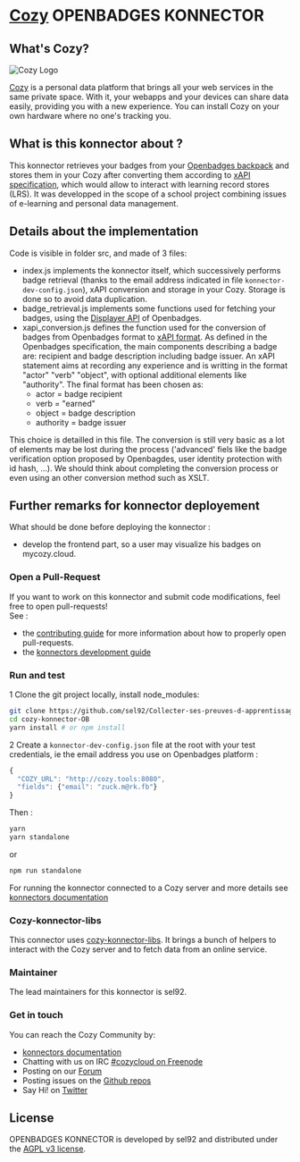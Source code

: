 [Cozy][cozy] OPENBADGES KONNECTOR
=======================================

What's Cozy?
------------

![Cozy Logo](https://cdn.rawgit.com/cozy/cozy-guidelines/master/templates/cozy_logo_small.svg)

[Cozy] is a personal data platform that brings all your web services in the same private space. With it, your webapps and your devices can share data easily, providing you with a new experience. You can install Cozy on your own hardware where no one's tracking you.

What is this konnector about ?
------------------------------

This konnector retrieves your badges from your [Openbadges backpack] and stores them in your Cozy after converting them according to [xAPI specification][xAPI spec], which would allow to interact with learning record stores (LRS).
It was developped in the scope of a school project combining issues of e-learning and personal data management.


Details about the implementation
--------------------------------

Code is visible in folder src, and made of 3 files:
- index.js implements the konnector itself, which successively performs badge retrieval (thanks to the email address indicated in file `konnector-dev-config.json`), xAPI conversion and storage in your Cozy. Storage is done so to avoid data duplication.
- badge_retrieval.js implements some functions used for fetching your badges, using the [Displayer API] of Openbadges.
- xapi_conversion.js defines the function used for the conversion of badges from Openbadges format to [xAPI format][xAPI spec]. As defined in the Openbadges specification, the main components describing a badge are: recipient and badge description including badge issuer. An xAPI statement aims at recording any experience and is writting in the format "actor" "verb" "object", with optional additional elements like "authority". The final format has been chosen as:
  + actor = badge recipient
  + verb = "earned"
  + object = badge description
  + authority = badge issuer

This choice is detailled in this file. The conversion is still very basic as a lot of elements may be lost during the process ('advanced' fiels like the badge verification option proposed by Openbagdes, user identity protection with id hash, ...). We should think about completing the conversion process or even using an other conversion method such as XSLT.


Further remarks for konnector deployement
-----------------------------------------

What should be done before deploying the konnector :
- develop the frontend part, so a user may visualize his badges on mycozy.cloud.


### Open a Pull-Request

If you want to work on this konnector and submit code modifications, feel free to open pull-requests!
</br>See :
* the [contributing guide][contribute] for more information about how to properly open pull-requests.
* the [konnectors development guide](https://docs.cozy.io/en/cozy-konnector-libs/dev/)

### Run and test

1 Clone the git project locally, install node_modules:

```sh
git clone https://github.com/sel92/Collecter-ses-preuves-d-apprentissage
cd cozy-konnector-OB
yarn install # or npm install
```

2 Create a `konnector-dev-config.json` file at the root with your test credentials, ie the email address you use on Openbadges platform :

```javascript
{
  "COZY_URL": "http://cozy.tools:8080",
  "fields": {"email": "zuck.m@rk.fb"}
}
```
Then :

```sh
yarn
yarn standalone
```

or

```sh
npm run standalone
```

For running the konnector connected to a Cozy server and more details see [konnectors documentation](https://docs.cozy.io/en/cozy-konnector-libs/dev/)

### Cozy-konnector-libs

This connector uses [cozy-konnector-libs](https://github.com/cozy/cozy-konnector-libs). It brings a bunch of helpers to interact with the Cozy server and to fetch data from an online service.

### Maintainer

The lead maintainers for this konnector is sel92.


### Get in touch

You can reach the Cozy Community by:

- [konnectors documentation](https://docs.cozy.io/en/cozy-konnector-libs/dev/)
- Chatting with us on IRC [#cozycloud on Freenode][freenode]
- Posting on our [Forum]
- Posting issues on the [Github repos][github]
- Say Hi! on [Twitter]


License
-------

OPENBADGES KONNECTOR is developed by sel92 and distributed under the [AGPL v3 license][agpl-3.0].

[cozy]: https://cozy.io "Cozy Cloud"
[agpl-3.0]: https://www.gnu.org/licenses/agpl-3.0.html
[freenode]: http://webchat.freenode.net/?randomnick=1&channels=%23cozycloud&uio=d4
[forum]: https://forum.cozy.io/
[github]: https://github.com/cozy/
[nodejs]: https://nodejs.org/
[standard]: https://standardjs.com
[twitter]: https://twitter.com/mycozycloud
[webpack]: https://webpack.js.org
[yarn]: https://yarnpkg.com
[travis]: https://travis-ci.org
[contribute]: CONTRIBUTING.md
[Openbadges backpack]: https://backpack.openbadges.org/
[xAPI spec]: https://xapi.com/
[Displayer API]: https://github.com/mozilla/openbadges-backpack/wiki/Using-the-Displayer-API
